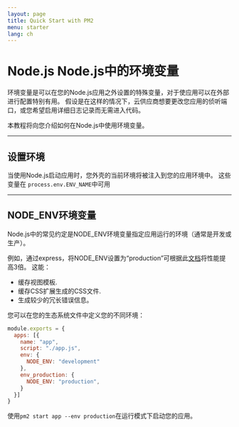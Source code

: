 ```yaml
---
layout: page
title: Quick Start with PM2
menu: starter
lang: ch
---
```


# Node.js Node.js中的环境变量

环境变量是可以在您的Node.js应用之外设置的特殊变量，对于使应用可以在外部进行配置特别有用。 假设是在这样的情况下，云供应商想要更改您应用的侦听端口，或您希望启用详细日志记录而无需进入代码。

本教程将向您介绍如何在Node.js中使用环境变量。

---

## 设置环境

当使用Node.js启动应用时，您外壳的当前环境将被注入到您的应用环境中。 这些变量在 `process.env.ENV_NAME`中可用

---

## NODE_ENV环境变量

Node.js中的常见约定是NODE_ENV环境变量指定应用运行的环境（通常是开发或生产）。

例如，通过express，将NODE_ENV设置为“production”可根据此[文档](https://expressjs.com/en/advanced/best-practice-performance.html#set-node_env-to-production)将性能提高3倍。 这能：
- 缓存视图模板.
- 缓存CSS扩展生成的CSS文件.
- 生成较少的冗长错误信息。

您可以在您的生态系统文件中定义您的不同环境：

```javascript
module.exports = {
  apps: [{
    name: "app",
    script: "./app.js",
    env: {
      NODE_ENV: "development"
    },
    env_production: {
      NODE_ENV: "production",
    }
  }]
}
```

使用`pm2 start app --env production`在运行模式下启动您的应用。